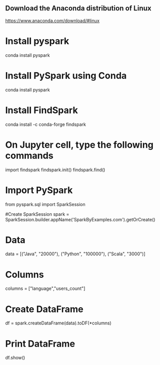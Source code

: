 ## Download the Anaconda distribution of Linux 

https://www.anaconda.com/download/#linux

# Install pyspark
conda install pyspark

# Install PySpark using Conda
conda install pyspark


# Install FindSpark


conda install -c conda-forge findspark


# On Jupyter cell, type the following commands


import findspark
findspark.init()
findspark.find()



# Import PySpark
from pyspark.sql import SparkSession

#Create SparkSession
spark = SparkSession.builder.appName('SparkByExamples.com').getOrCreate()

# Data
data = [("Java", "20000"), ("Python", "100000"), ("Scala", "3000")]

# Columns
columns = ["language","users_count"]

# Create DataFrame
df = spark.createDataFrame(data).toDF(*columns)

# Print DataFrame
df.show()

